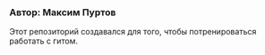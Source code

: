 ### Автор: Максим Пуртов

Этот репозиторий создавался для того, чтобы потренироваться работать с гитом.
